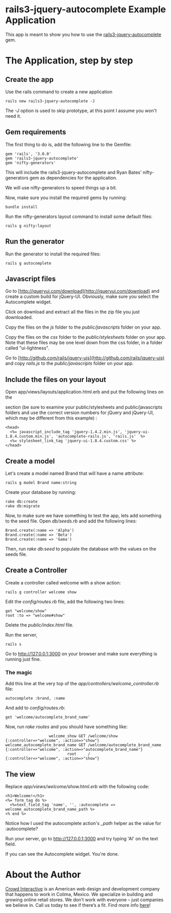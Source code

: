 # rails3-jquery-autocomplete Example Application

This app is meant to show you how to use the [rails3-jquery-autocomplete](http://github.com/crowdint/rails3-jquery-autocomplete) gem.

# The Application, step by step

## Create the app

Use the rails command to create a new application

    rails new rails3-jquery-autocomplete -J
    
The _-J_ option is used to skip prototype, at this point I assume you won't need it.

## Gem requirements

The first thing to do is, add the following line to the Gemfile:

    gem 'rails', '3.0.0'
    gem 'rails3-jquery-autocomplete'
    gem 'nifty-generators'

This will include the rails3-jquery-autocomplete and Ryan Bates' nifty-generators gem as dependencies for the application.

We will use nifty-generators to speed things up a bit.

Now, make sure you install the required gems by running:

    bundle install
    
Run the nifty-generators layout command to install some default files:

    rails g nifty:layout
    
## Run the generator

Run the generator to install the required files:

    rails g autocomplete

## Javascript files

Go to [http://jqueryui.com/download](http://jqueryui.com/download) and create a custom build for jQuery-UI. Obviously, make sure you select the Autocomplete widget.

Click on download and extract all the files in the zip file you just downloaded.

Copy the files on the *js* folder to the *public/javascripts* folder on your app.

Copy the files on the *css* folder to the *public/stylesheets* folder on your
app.  Note that these files may be one level down from the css folder, in
a folder called "ui-lightness". 

Go to [http://github.com/rails/jquery-ujs](http://github.com/rails/jquery-ujs) and copy *rails.js* to the *public/javascripts* folder on your app.

## Include the files on your layout

Open app/views/layouts/application.html.erb and put the following lines on the
<head> section (be sure to examine your public/stylesheets and
public/javascripts folders and use the correct version numbers for jQuery and
jQuery-UI, which may be different from this example) :

    <head>
      <%= javascript_include_tag 'jquery-1.4.2.min.js', 'jquery-ui-1.8.4.custom.min.js', 'autocomplete-rails.js', 'rails.js'  %>
      <%= stylesheet_link_tag 'jquery-ui-1.8.4.custom.css' %>
    </head>

## Create a model

Let's create a model named Brand that will have a name attribute:

    rails g model Brand name:string
    
Create your database by running:

    rake db:create
    rake db:migrate

Now, to make sure we have something to test the app, lets add something to the seed file. Open *db/seeds.rb* and add the following lines:

    Brand.create(:name => 'Alpha')
    Brand.create(:name => 'Beta')
    Brand.create(:name => 'Gama')

Then, run *rake db:seed* to populate the database with the values on the seeds file.

## Create a Controller

Create a controller called welcome with a show action:

    rails g controller welcome show
    
Edit the *config/routes.rb* file, add the following two lines:

    get "welcome/show"
    root :to => "welcome#show"

Delete the *public/index.html* file.

Run the server, 

    rails s
    
Go to http://127.0.0.1:3000 on your browser and make sure everything is running just fine.

### The magic

Add this line at the very top of the *app/controllers/welcome_controller.rb* file:

    autocomplete :brand, :name

And add to *config/routes.rb*:

    get 'welcome/autocomplete_brand_name'
    
Now, run *rake routes* and you should have something like:

                       welcome_show GET /welcome/show                    {:controller=>"welcome", :action=>"show"}
    welcome_autocomplete_brand_name GET /welcome/autocomplete_brand_name {:controller=>"welcome", :action=>"autocomplete_brand_name"}
                               root     /                                {:controller=>"welcome", :action=>"show"}

## The view

Replace *app/views/welcome/show.html.erb* with the following code:

    <h1>Welcome!</h1>
    <%= form_tag do %>
      <%=text_field_tag 'name', '', :autocomplete => welcome_autocomplete_brand_name_path %>
    <% end %>

Notice how I used the autocomplete action's *_path* helper as the value for :autocomplete?

Run your server, go to http://127.0.0.1:3000 and try typing 'Al' on the text field.

If you can see the Autocomplete widget. You're done.

# About the Author

[Crowd Interactive](http://www.crowdint.com) is an American web design and development company that happens to work in Colima, Mexico. 
We specialize in building and growing online retail stores. We don’t work with everyone – just companies we believe in. Call us today to see if there’s a fit.
Find more info [here](http://www.crowdint.com)!
